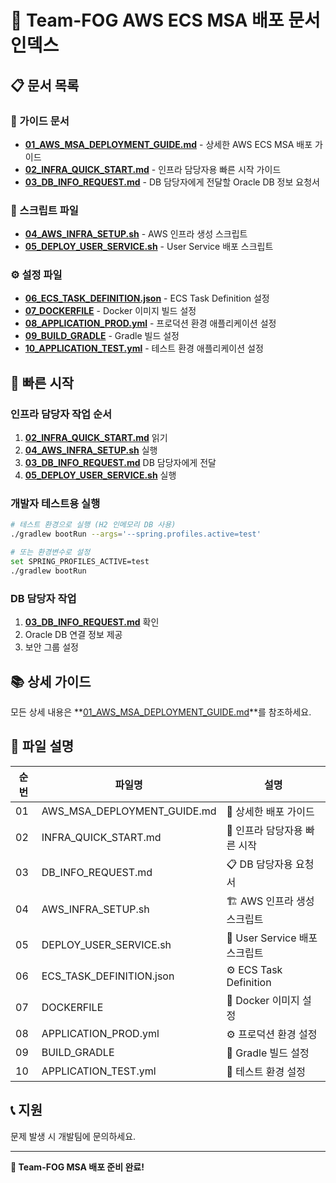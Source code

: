 # 🚀 Team-FOG AWS ECS MSA 배포 문서 인덱스

## 📋 **문서 목록**

### **📖 가이드 문서**
- **[01_AWS_MSA_DEPLOYMENT_GUIDE.md](01_AWS_MSA_DEPLOYMENT_GUIDE.md)** - 상세한 AWS ECS MSA 배포 가이드
- **[02_INFRA_QUICK_START.md](02_INFRA_QUICK_START.md)** - 인프라 담당자용 빠른 시작 가이드
- **[03_DB_INFO_REQUEST.md](03_DB_INFO_REQUEST.md)** - DB 담당자에게 전달할 Oracle DB 정보 요청서

### **🔧 스크립트 파일**
- **[04_AWS_INFRA_SETUP.sh](04_AWS_INFRA_SETUP.sh)** - AWS 인프라 생성 스크립트
- **[05_DEPLOY_USER_SERVICE.sh](05_DEPLOY_USER_SERVICE.sh)** - User Service 배포 스크립트

### **⚙️ 설정 파일**
- **[06_ECS_TASK_DEFINITION.json](06_ECS_TASK_DEFINITION.json)** - ECS Task Definition 설정
- **[07_DOCKERFILE](07_DOCKERFILE)** - Docker 이미지 빌드 설정
- **[08_APPLICATION_PROD.yml](08_APPLICATION_PROD.yml)** - 프로덕션 환경 애플리케이션 설정
- **[09_BUILD_GRADLE](09_BUILD_GRADLE)** - Gradle 빌드 설정
- **[10_APPLICATION_TEST.yml](10_APPLICATION_TEST.yml)** - 테스트 환경 애플리케이션 설정

## 🚀 **빠른 시작**

### **인프라 담당자 작업 순서**
1. **[02_INFRA_QUICK_START.md](02_INFRA_QUICK_START.md)** 읽기
2. **[04_AWS_INFRA_SETUP.sh](04_AWS_INFRA_SETUP.sh)** 실행
3. **[03_DB_INFO_REQUEST.md](03_DB_INFO_REQUEST.md)** DB 담당자에게 전달
4. **[05_DEPLOY_USER_SERVICE.sh](05_DEPLOY_USER_SERVICE.sh)** 실행

### **개발자 테스트용 실행**
```bash
# 테스트 환경으로 실행 (H2 인메모리 DB 사용)
./gradlew bootRun --args='--spring.profiles.active=test'

# 또는 환경변수로 설정
set SPRING_PROFILES_ACTIVE=test
./gradlew bootRun
```

### **DB 담당자 작업**
1. **[03_DB_INFO_REQUEST.md](03_DB_INFO_REQUEST.md)** 확인
2. Oracle DB 연결 정보 제공
3. 보안 그룹 설정

## 📚 **상세 가이드**
모든 상세 내용은 **[01_AWS_MSA_DEPLOYMENT_GUIDE.md](01_AWS_MSA_DEPLOYMENT_GUIDE.md)**를 참조하세요.

## 🔧 **파일 설명**

| 순번 | 파일명 | 설명 |
|------|--------|------|
| 01 | AWS_MSA_DEPLOYMENT_GUIDE.md | 📖 상세한 배포 가이드 |
| 02 | INFRA_QUICK_START.md | 🚀 인프라 담당자용 빠른 시작 |
| 03 | DB_INFO_REQUEST.md | 📋 DB 담당자용 요청서 |
| 04 | AWS_INFRA_SETUP.sh | 🏗️ AWS 인프라 생성 스크립트 |
| 05 | DEPLOY_USER_SERVICE.sh | 🐳 User Service 배포 스크립트 |
| 06 | ECS_TASK_DEFINITION.json | ⚙️ ECS Task Definition |
| 07 | DOCKERFILE | 🐳 Docker 이미지 설정 |
| 08 | APPLICATION_PROD.yml | ⚙️ 프로덕션 환경 설정 |
| 09 | BUILD_GRADLE | 🔧 Gradle 빌드 설정 |
| 10 | APPLICATION_TEST.yml | 🧪 테스트 환경 설정 |

## 📞 **지원**
문제 발생 시 개발팀에 문의하세요.

---

**🎉 Team-FOG MSA 배포 준비 완료!**
